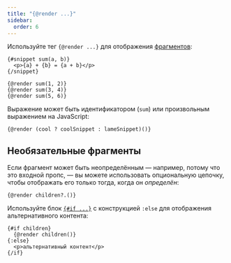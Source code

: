 ```yaml
---
title: "{@render ...}"
sidebar:
  order: 6
---
```


Используйте тег `{@render ...}` для отображения [фрагментов](snippet):

```svelte
{#snippet sum(a, b)}
  <p>{a} + {b} = {a + b}</p>
{/snippet}

{@render sum(1, 2)}
{@render sum(3, 4)}
{@render sum(5, 6)}
```

Выражение может быть идентификатором (`sum`) или произвольным выражением на JavaScript:

```svelte
{@render (cool ? coolSnippet : lameSnippet)()}
```

## Необязательные фрагменты

Если фрагмент может быть неопределённым — например, потому что это входной пропс, — вы можете использовать опциональную цепочку, чтобы отображать его только тогда, когда он _определён_:

```svelte
{@render children?.()}
```

Используйте блок [`{#if ...}`](if) с конструкцией `:else` для отображения альтернативного контента:

```svelte
{#if children}
  {@render children()}
{:else}
  <p>альтернативный контент</p>
{/if}
```
